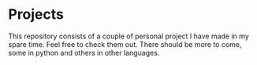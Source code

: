 # Projects
This repository consists of a couple of personal project I have made in my spare time. 
Feel free to check them out.
There should be more to come, some in python and others in other languages. 
